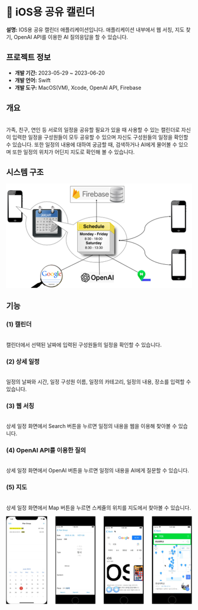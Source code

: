 # 📅 iOS용 공유 캘린더

**설명:** IOS용 공유 캘린더 애플리케이션입니다. 애플리케이션 내부에서 웹 서칭, 지도 찾기, OpenAI API를 이용한 AI 질의응답을 할 수 있습니다.

## 프로젝트 정보

- **개발 기간:** 2023-05-29 ~ 2023-06-20
- **개발 언어:** Swift
- **개발 도구:** MacOS(VM), Xcode, OpenAI API, Firebase

## 개요

  <br>가족, 친구, 연인 등 서로의 일정을 공유할 필요가 있을 때 사용할 수 있는 캘린더로 자신이 입력한 일정을 구성원들이 모두 공유할 수 있으며 자신도 구성원들의 일정을 확인할 수 있습니다. 또한 일정의 내용에 대하여 궁금할 때, 검색하거나 AI에게 물어볼 수 있으며 또한 일정의 위치가 어딘지 지도로 확인해 볼 수 있습니다.

## 시스템 구조

![outline](images/outline.png)

## 기능

### (1) 캘린더
  <br>캘린더에서 선택된 날짜에 입력된 구성원들의 일정을 확인할 수 있습니다.

### (2) 상세 일정
  <br>일정의 날짜와 시간, 일정 구성원 이름, 일정의 카테고리, 일정의 내용, 장소를 입력할 수 있습니다.

### (3) 웹 서칭
  <br>상세 일정 화면에서 Search 버튼을 누르면 일정의 내용을 웹을 이용해 찾아볼 수 있습니다.

### (4) OpenAI API를 이용한 질의
  <br>상세 일정 화면에서 OpenAI 버튼을 누르면 일정의 내용을 AI에게 질문할 수 있습니다.

### (5) 지도
  <br>상세 일정 화면에서 Map 버튼을 누르면 스케쥴의 위치를 지도에서 찾아볼 수 있습니다.

![views](images/views.png)
